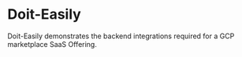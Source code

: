 # Doit-Easily
Doit-Easily demonstrates the backend integrations required for a GCP marketplace SaaS Offering.
